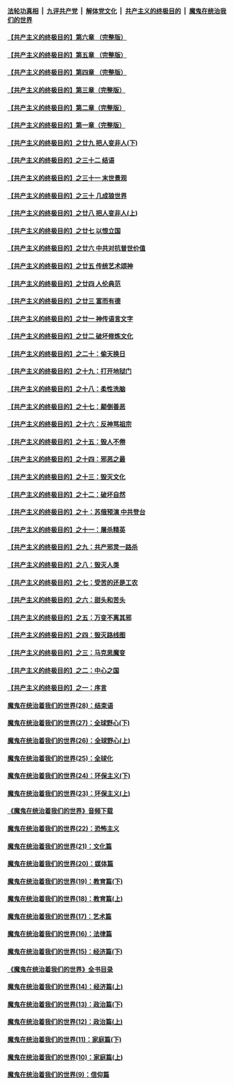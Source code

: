 ####  [法轮功真相](../../../../basic/blob/master/README.md?t=10281913) &nbsp;|&nbsp; [九评共产党](../../../../9ping.md/blob/master/README.md?t=10281913) &nbsp;|&nbsp; [解体党文化](../../../../jtdwh.md/blob/master/README.md?t=10281913)  &nbsp;|&nbsp; [共产主义的终极目的](../../../../gczydzjmd.md/blob/master/README.md?t=10281913) &nbsp;|&nbsp; [魔鬼在统治我们的世界](../../../../mgztzwmdsj.md/blob/master/README.md?t=10281913) 

#### [【共产主义的终极目的】第六章 （完整版）](../pages/nsc422/n11428913.md?t=10281913) 

#### [【共产主义的终极目的】第五章 （完整版）](../pages/nsc422/n11428912.md?t=10281913) 

#### [【共产主义的终极目的】第四章 （完整版）](../pages/nsc422/n11428907.md?t=10281913) 

#### [【共产主义的终极目的】第三章（完整版）](../pages/nsc422/n11428848.md?t=10281913) 

#### [【共产主义的终极目的】第二章（完整版）](../pages/nsc422/n11428831.md?t=10281913) 

#### [【共产主义的终极目的】第一章（完整版）](../pages/nsc422/n11417651.md?t=10281913) 

#### [【共产主义的终极目的】之廿九 把人变非人(下)](../pages/nsc422/n11344140.md?t=10281913) 

#### [【共产主义的终极目的】之三十二 结语](../pages/nsc422/n11360535.md?t=10281913) 

#### [【共产主义的终极目的】之三十一 末世景观](../pages/nsc422/n11351129.md?t=10281913) 

#### [【共产主义的终极目的】之三十 几成狼世界](../pages/nsc422/n11348280.md?t=10281913) 

#### [【共产主义的终极目的】之廿八 把人变非人(上)](../pages/nsc422/n11340492.md?t=10281913) 

#### [【共产主义的终极目的】之廿七 以恨立国](../pages/nsc422/n11336944.md?t=10281913) 

#### [【共产主义的终极目的】之廿六 中共对抗普世价值](../pages/nsc422/n11324785.md?t=10281913) 

#### [【共产主义的终极目的】之廿五 传统艺术颂神](../pages/nsc422/n11296396.md?t=10281913) 

#### [【共产主义的终极目的】之廿四 人伦典范](../pages/nsc422/n11296397.md?t=10281913) 

#### [【共产主义的终极目的】之廿三 富而有德](../pages/nsc422/n11283598.md?t=10281913) 

#### [【共产主义的终极目的】之廿一 神传语言文字](../pages/nsc422/n11263265.md?t=10281913) 

#### [【共产主义的终极目的】之廿二 破坏修炼文化](../pages/nsc422/n11245728.md?t=10281913) 

#### [【共产主义的终极目的】之二十：偷天换日](../pages/nsc422/n11238846.md?t=10281913) 

#### [【共产主义的终极目的】之十九：打开地狱门](../pages/nsc422/n11206376.md?t=10281913) 

#### [【共产主义的终极目的】之十八：柔性洗脑](../pages/nsc422/n11199994.md?t=10281913) 

#### [【共产主义的终极目的】之十七：颠倒善恶](../pages/nsc422/n11179782.md?t=10281913) 

#### [【共产主义的终极目的】之十六：反神骂祖宗](../pages/nsc422/n11166798.md?t=10281913) 

#### [【共产主义的终极目的】之十五：毁人不倦](../pages/nsc422/n11166792.md?t=10281913) 

#### [【共产主义的终极目的】之十四：邪恶之最](../pages/nsc422/n11150249.md?t=10281913) 

#### [【共产主义的终极目的】之十三：毁灭文化](../pages/nsc422/n11135227.md?t=10281913) 

#### [【共产主义的终极目的】之十二：破坏自然](../pages/nsc422/n11135214.md?t=10281913) 

#### [【共产主义的终极目的】之十：苏俄预演 中共登台](../pages/nsc422/n11118424.md?t=10281913) 

#### [【共产主义的终极目的】之十一：屠杀精英](../pages/nsc422/n11118442.md?t=10281913) 

#### [【共产主义的终极目的】之九：共产邪灵一路杀](../pages/nsc422/n11114139.md?t=10281913) 

#### [【共产主义的终极目的】之八：毁灭人类](../pages/nsc422/n11108503.md?t=10281913) 

#### [【共产主义的终极目的】之七：受苦的还是工农](../pages/nsc422/n11101809.md?t=10281913) 

#### [【共产主义的终极目的】之六：甜头和苦头](../pages/nsc422/n11096971.md?t=10281913) 

#### [【共产主义的终极目的】之五：万变不离其邪](../pages/nsc422/n11091285.md?t=10281913) 

#### [【共产主义的终极目的】之四：毁灭路线图](../pages/nsc422/n11086284.md?t=10281913) 

#### [【共产主义的终极目的】之三：马克思魔变](../pages/nsc422/n11061941.md?t=10281913) 

#### [【共产主义的终极目的】之二：中心之国](../pages/nsc422/n11047728.md?t=10281913) 

#### [【共产主义的终极目的】之一：序言](../pages/nsc422/n11086077.md?t=10281913) 

#### [魔鬼在统治着我们的世界(28)：结束语](../pages/nsc422/n10936246.md?t=10281913) 

#### [魔鬼在统治着我们的世界(27)：全球野心(下)](../pages/nsc422/n10928319.md?t=10281913) 

#### [魔鬼在统治着我们的世界(26)：全球野心(上)](../pages/nsc422/n10900318.md?t=10281913) 

#### [魔鬼在统治着我们的世界(25)：全球化](../pages/nsc422/n10788205.md?t=10281913) 

#### [魔鬼在统治着我们的世界(24)：环保主义(下)](../pages/nsc422/n10695307.md?t=10281913) 

#### [魔鬼在统治着我们的世界(23)：环保主义(上)](../pages/nsc422/n10688613.md?t=10281913) 

#### [《魔鬼在统治着我们的世界》音频下载](../pages/nsc422/n10635553.md?t=10281913) 

#### [魔鬼在统治着我们的世界(22)：恐怖主义](../pages/nsc422/n10614727.md?t=10281913) 

#### [魔鬼在统治着我们的世界(21)：文化篇](../pages/nsc422/n10597706.md?t=10281913) 

#### [魔鬼在统治着我们的世界(20)：媒体篇](../pages/nsc422/n10586579.md?t=10281913) 

#### [魔鬼在统治着我们的世界(19)：教育篇(下)](../pages/nsc422/n10564808.md?t=10281913) 

#### [魔鬼在统治着我们的世界(18)：教育篇(上)](../pages/nsc422/n10526970.md?t=10281913) 

#### [魔鬼在统治着我们的世界(17)：艺术篇](../pages/nsc422/n10499093.md?t=10281913) 

#### [魔鬼在统治着我们的世界(16)：法律篇](../pages/nsc422/n10485969.md?t=10281913) 

#### [魔鬼在统治着我们的世界(15)：经济篇(下)](../pages/nsc422/n10469975.md?t=10281913) 

#### [《魔鬼在统治着我们的世界》全书目录](../pages/nsc422/n10464261.md?t=10281913) 

#### [魔鬼在统治着我们的世界(14)：经济篇(上)](../pages/nsc422/n10457370.md?t=10281913) 

#### [魔鬼在统治着我们的世界(13)：政治篇(下)](../pages/nsc422/n10448270.md?t=10281913) 

#### [魔鬼在统治着我们的世界(12)：政治篇(上)](../pages/nsc422/n10444576.md?t=10281913) 

#### [魔鬼在统治着我们的世界(11)：家庭篇(下)](../pages/nsc422/n10440961.md?t=10281913) 

#### [魔鬼在统治着我们的世界(10)：家庭篇(上)](../pages/nsc422/n10435448.md?t=10281913) 

#### [魔鬼在统治着我们的世界(9)：信仰篇](../pages/nsc422/n10432159.md?t=10281913) 


